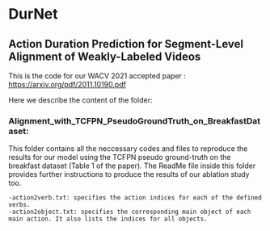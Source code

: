 # DurNet
## Action Duration Prediction for Segment-Level Alignment of Weakly-Labeled Videos

This is the code for our WACV 2021 accepted paper :
https://arxiv.org/pdf/2011.10190.pdf

Here we describe the content of the folder:

### Alignment_with_TCFPN_PseudoGroundTruth_on_BreakfastDataset: 
This folder contains all the neccessary codes and files to reproduce the results for our model using the TCFPN pseudo ground-truth on the breakfast dataset (Table 1 of the paper). The ReadMe file inside this folder provides further instructions to produce the results of our ablation study too. 
	
	-action2verb.txt: specifies the action indices for each of the defined verbs. 
	-action2object.txt: specifies the corresponding main object of each main action. It also lists the indices for all objects. 


